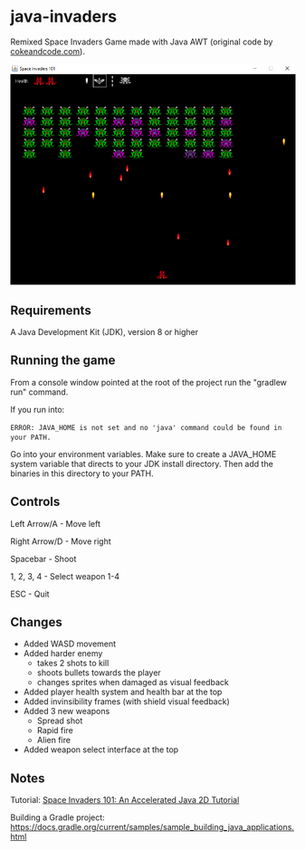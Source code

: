 # java-invaders
Remixed Space Invaders Game made with Java AWT (original code by [cokeandcode.com](https://www.cokeandcode.com/)).

![](media/screenshot.png)

## Requirements
A Java Development Kit (JDK), version 8 or higher

## Running the game
From a console window pointed at the root of the project run the "gradlew run" command.

If you run into:

`ERROR: JAVA_HOME is not set and no 'java' command could be found in your PATH.`

Go into your environment variables. Make sure to create a JAVA_HOME system variable that directs to your JDK install directory. Then add the binaries in this directory to your PATH.

## Controls
Left Arrow/A - Move left

Right Arrow/D - Move right

Spacebar - Shoot

1, 2, 3, 4 - Select weapon 1-4

ESC - Quit

## Changes

- Added WASD movement
- Added harder enemy
    - takes 2 shots to kill
    - shoots bullets towards the player
    - changes sprites when damaged as visual feedback
- Added player health system and health bar at the top
- Added invinsibility frames (with shield visual feedback)
- Added 3 new weapons
    - Spread shot
    - Rapid fire
    - Alien fire
- Added weapon select interface at the top

## Notes
Tutorial: [Space Invaders 101: An Accelerated Java 2D Tutorial](http://www.cokeandcode.com/info/tut2d.html)

Building a Gradle project: https://docs.gradle.org/current/samples/sample_building_java_applications.html
